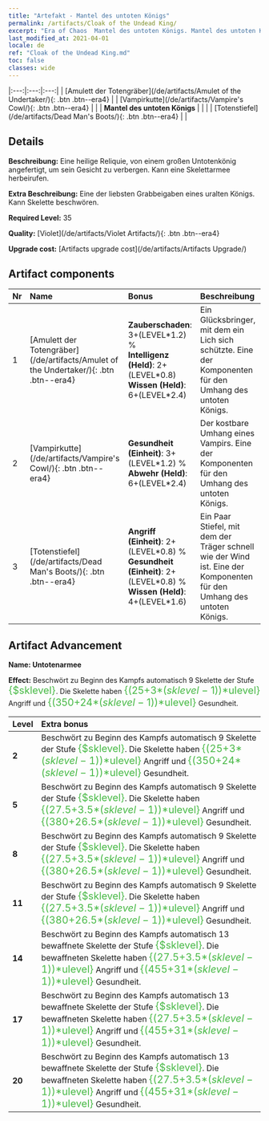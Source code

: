 ```yaml
---
title: "Artefakt - Mantel des untoten Königs"
permalink: /artifacts/Cloak of the Undead King/
excerpt: "Era of Chaos  Mantel des untoten Königs. Mantel des untoten Königs Eine heilige Reliquie, von einem großen Untotenkönig angefertigt, um sein Gesicht zu verbergen. Kann eine Skelettarmee herbeirufen."
last_modified_at: 2021-04-01
locale: de
ref: "Cloak of the Undead King.md"
toc: false
classes: wide
---
```


  |:---:|:---:|:---:| 
  | [Amulett der Totengräber](/de/artifacts/Amulet of the Undertaker/){: .btn .btn--era4} |   | [Vampirkutte](/de/artifacts/Vampire's Cowl/){: .btn .btn--era4} | 
  |   | **Mantel des untoten Königs** |  | 
  |   | [Totenstiefel](/de/artifacts/Dead Man's Boots/){: .btn .btn--era4} |   | 


## Details

 **Beschreibung:** Eine heilige Reliquie, von einem großen Untotenkönig angefertigt, um sein Gesicht zu verbergen. Kann eine Skelettarmee herbeirufen.

 **Extra Beschreibung:** Eine der liebsten Grabbeigaben eines uralten Königs. Kann Skelette beschwören.

 **Required Level:** 35

 **Quality:** [Violet](/de/artifacts/Violet Artifacts/){: .btn .btn--era4}

 **Upgrade cost:** [Artifacts upgrade cost](/de/artifacts/Artifacts Upgrade/)



## Artifact components

  | Nr |    Name    |   Bonus | Beschreibung | 
  |:---|:-----------|:--------|:------------| 
  | 1 | [Amulett der Totengräber](/de/artifacts/Amulet of the Undertaker/){: .btn .btn--era4} | **Zauberschaden**: 3+(LEVEL\*1.2) %<br/>**Intelligenz (Held)**: 2+(LEVEL\*0.8)<br/>**Wissen (Held)**: 6+(LEVEL\*2.4) | Ein Glücksbringer, mit dem ein Lich sich schützte. Eine der Komponenten für den Umhang des untoten Königs. | 
  | 2 | [Vampirkutte](/de/artifacts/Vampire's Cowl/){: .btn .btn--era4} | **Gesundheit (Einheit)**: 3+(LEVEL\*1.2) %<br/>**Abwehr (Held)**: 6+(LEVEL\*2.4) | Der kostbare Umhang eines Vampirs. Eine der Komponenten für den Umhang des untoten Königs. | 
  | 3 | [Totenstiefel](/de/artifacts/Dead Man's Boots/){: .btn .btn--era4} | **Angriff (Einheit)**: 2+(LEVEL\*0.8) %<br/>**Gesundheit (Einheit)**: 2+(LEVEL\*0.8) %<br/>**Wissen (Held)**: 4+(LEVEL\*1.6) | Ein Paar Stiefel, mit dem der Träger schnell wie der Wind ist. Eine der Komponenten für den Umhang des untoten Königs. | 


## Artifact Advancement

 **Name: Untotenarmee**

 **Effect:** Beschwört zu Beginn des Kampfs automatisch 9 Skelette der Stufe <span style="color: #48b946;font-size:20px">{$sklevel}</span>. Die Skelette haben <span style="color: #48b946;font-size:20px">{(25+3*($sklevel-1))*$ulevel}</span> Angriff und <span style="color: #48b946;font-size:20px">{(350+24*($sklevel-1))*$ulevel}</span> Gesundheit.

  |  Level  |    Extra bonus  | 
  |:--------|:----------------| 
  | **2** | Beschwört zu Beginn des Kampfs automatisch 9 Skelette der Stufe <span style="color: #48b946;font-size:20px">{$sklevel}</span>. Die Skelette haben <span style="color: #48b946;font-size:20px">{(25+3*($sklevel-1))*$ulevel}</span> Angriff und <span style="color: #48b946;font-size:20px">{(350+24*($sklevel-1))*$ulevel}</span> Gesundheit. | 
  | **5** | Beschwört zu Beginn des Kampfs automatisch 9 Skelette der Stufe <span style="color: #48b946;font-size:20px">{$sklevel}</span>. Die Skelette haben <span style="color: #48b946;font-size:20px">{(27.5+3.5*($sklevel-1))*$ulevel}</span> Angriff und <span style="color: #48b946;font-size:20px">{(380+26.5*($sklevel-1))*$ulevel}</span> Gesundheit. | 
  | **8** | Beschwört zu Beginn des Kampfs automatisch 9 Skelette der Stufe <span style="color: #48b946;font-size:20px">{$sklevel}</span>. Die Skelette haben <span style="color: #48b946;font-size:20px">{(27.5+3.5*($sklevel-1))*$ulevel}</span> Angriff und <span style="color: #48b946;font-size:20px">{(380+26.5*($sklevel-1))*$ulevel}</span> Gesundheit. | 
  | **11** | Beschwört zu Beginn des Kampfs automatisch 9 Skelette der Stufe <span style="color: #48b946;font-size:20px">{$sklevel}</span>. Die Skelette haben <span style="color: #48b946;font-size:20px">{(27.5+3.5*($sklevel-1))*$ulevel}</span> Angriff und <span style="color: #48b946;font-size:20px">{(380+26.5*($sklevel-1))*$ulevel}</span> Gesundheit. | 
  | **14** | Beschwört zu Beginn des Kampfs automatisch 13 bewaffnete Skelette der Stufe <span style="color: #48b946;font-size:20px">{$sklevel}</span>. Die bewaffneten Skelette haben <span style="color: #48b946;font-size:20px">{(27.5+3.5*($sklevel-1))*$ulevel}</span> Angriff und <span style="color: #48b946;font-size:20px">{(455+31*($sklevel-1))*$ulevel}</span> Gesundheit. | 
  | **17** | Beschwört zu Beginn des Kampfs automatisch 13 bewaffnete Skelette der Stufe <span style="color: #48b946;font-size:20px">{$sklevel}</span>. Die bewaffneten Skelette haben <span style="color: #48b946;font-size:20px">{(27.5+3.5*($sklevel-1))*$ulevel}</span> Angriff und <span style="color: #48b946;font-size:20px">{(455+31*($sklevel-1))*$ulevel}</span> Gesundheit. | 
  | **20** | Beschwört zu Beginn des Kampfs automatisch 13 bewaffnete Skelette der Stufe <span style="color: #48b946;font-size:20px">{$sklevel}</span>. Die bewaffneten Skelette haben <span style="color: #48b946;font-size:20px">{(27.5+3.5*($sklevel-1))*$ulevel}</span> Angriff und <span style="color: #48b946;font-size:20px">{(455+31*($sklevel-1))*$ulevel}</span> Gesundheit. | 
